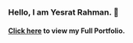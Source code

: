 ### Hello, I am Yesrat Rahman. 👋
#### [Click here](https://yesratrahman.github.io/Yesrat_Rahman_Personal_Site/) to view my Full Portfolio. 

<!--
**YesratRahman/YesratRahman** is a ✨ _special_ ✨ repository because its `README.md` (this file) appears on your GitHub profile.

Here are some ideas to get you started:

- 🔭 I’m currently working on ...
- 🌱 I’m currently learning ...
- 👯 I’m looking to collaborate on ...
- 🤔 I’m looking for help with ...
- 💬 Ask me about ...
- 📫 How to reach me: ...
- 😄 Pronouns: ...
- ⚡ Fun fact: ...
-->
